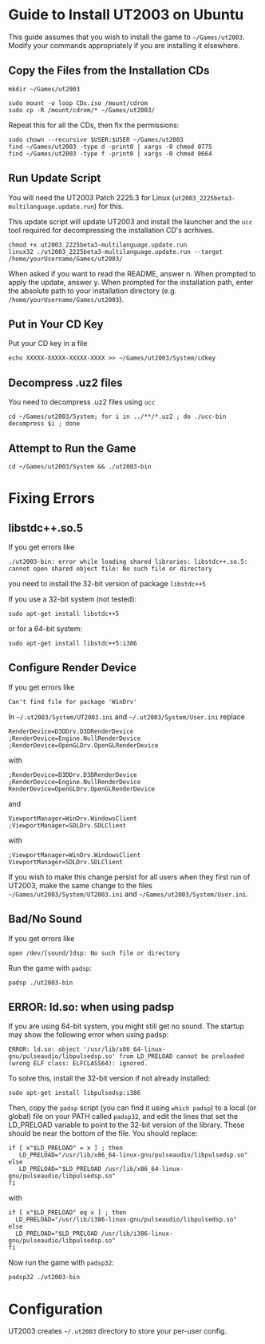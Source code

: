 # Guide to Install UT2003 on Ubuntu

This guide assumes that you wish to install the game to `~/Games/ut2003`. Modify your commands appropriately if you are installing it elsewhere.

## Copy the Files from the Installation CDs
```
mkdir ~/Games/ut2003

sudo mount -o loop CDx.iso /mount/cdrom
sudo cp -R /mount/cdrom/* ~/Games/ut2003/
```
Repeat this for all the CDs, then fix the permissions:
```
sudo chown --recursive $USER:$USER ~/Games/ut2003
find ~/Games/ut2003 -type d -print0 | xargs -0 chmod 0775
find ~/Games/ut2003 -type f -print0 | xargs -0 chmod 0664
```

## Run Update Script

You will need the UT2003 Patch 2225.3 for Linux (`ut2003_2225beta3-multilanguage.update.run`) for this.

This update script will update UT2003 and install the launcher and the `ucc` tool required for decompressing the installation CD's acrhives.
```
chmod +x ut2003_2225beta3-multilanguage.update.run
linux32 ./ut2003_2225beta3-multilanguage.update.run --target /home/yourUsername/Games/ut2003/
```
When asked if you want to read the README, answer n. When prompted to apply the update, answer y. When prompted for the installation path, enter the absolute path to your installation directory (e.g. `/home/yourUsername/Games/ut2003`).

## Put in Your CD Key

Put your CD key in a file
```
echo XXXXX-XXXXX-XXXXX-XXXX >> ~/Games/ut2003/System/cdkey
```

## Decompress .uz2 files

You need to decompress .uz2 files using `ucc`
```
cd ~/Games/ut2003/System; for i in ../**/*.uz2 ; do ./ucc-bin decompress $i ; done
```

## Attempt to Run the Game

```
cd ~/Games/ut2003/System && ./ut2003-bin
```
# Fixing Errors
## libstdc++.so.5

If you get errors like
```
./ut2003-bin: error while loading shared libraries: libstdc++.so.5: cannot open shared object file: No such file or directory
```
you need to install the 32-bit version of package `libstdc++5`

If you use a 32-bit system (not tested):
```
sudo apt-get install libstdc++5
```

or for a 64-bit system:
```
sudo apt-get install libstdc++5:i386
```

## Configure Render Device

If you get errors like
```
Can't find file for package 'WinDrv'
```
In `~/.ut2003/System/UT2003.ini` and `~/.ut2003/System/User.ini` replace
```
RenderDevice=D3DDrv.D3DRenderDevice
;RenderDevice=Engine.NullRenderDevice
;RenderDevice=OpenGLDrv.OpenGLRenderDevice
```
with
```
;RenderDevice=D3DDrv.D3DRenderDevice
;RenderDevice=Engine.NullRenderDevice
RenderDevice=OpenGLDrv.OpenGLRenderDevice
```
and
```
ViewportManager=WinDrv.WindowsClient
;ViewportManager=SDLDrv.SDLClient
```
with
```
;ViewportManager=WinDrv.WindowsClient
ViewportManager=SDLDrv.SDLClient
```

If you wish to make this change persist for all users when they first run of UT2003, make the same change to the files `~/Games/ut2003/System/UT2003.ini` and `~/Games/ut2003/System/User.ini`.

## Bad/No Sound

If you get errors like
```
open /dev/[sound/]dsp: No such file or directory
```
Run the game with `padsp`:
```
padsp ./ut2003-bin
```

## ERROR: ld.so: when using padsp

If you are using 64-bit system, you might still get no sound. The startup may show the following error when using padsp:
```
ERROR: ld.so: object '/usr/lib/x86_64-linux-gnu/pulseaudio/libpulsedsp.so' from LD_PRELOAD cannot be preloaded (wrong ELF class: ELFCLASS64): ignored.
```
To solve this, install the 32-bit version if not already installed:
```
sudo apt-get install libpulsedsp:i386
```
Then, copy the `padsp` script (you can find it using `which padsp`) to a local (or global) file on your PATH called `padsp32`, and edit the lines that set the LD_PRELOAD variable to point to the 32-bit version of the library. These should be near the bottom of the file. You should replace:
```
if [ x"$LD_PRELOAD" = x ] ; then
   LD_PRELOAD="/usr/lib/x86_64-linux-gnu/pulseaudio/libpulsedsp.so"
else
   LD_PRELOAD="$LD_PRELOAD /usr/lib/x86_64-linux-gnu/pulseaudio/libpulsedsp.so"
fi
```
with
```
if [ x"$LD_PRELOAD" eq x ] ; then
  LD_PRELOAD="/usr/lib/i386-linux-gnu/pulseaudio/libpulsedsp.so"
else
  LD_PRELOAD="$LD_PRELOAD /usr/lib/i386-linux-gnu/pulseaudio/libpulsedsp.so"
fi
```

Now run the game with `padsp32`:
```
padsp32 ./ut2003-bin
```

# Configuration

UT2003 creates `~/.ut2003` directory to store your per-user config.
